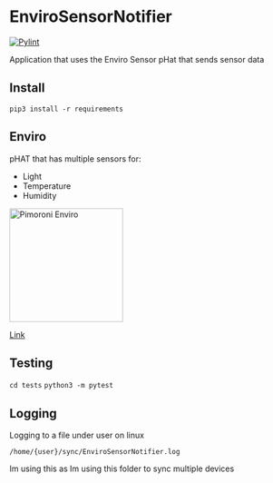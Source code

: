 # EnviroSensorNotifier

[![Pylint](https://github.com/Rubber-Duck-999/EnviroSensorNotifier/actions/workflows/pylint.yaml/badge.svg?branch=main)](https://github.com/Rubber-Duck-999/EnviroSensorNotifier/actions/workflows/pylint.yaml)

Application that uses the Enviro Sensor pHat that sends sensor data

## Install

`pip3 install -r requirements`

## Enviro

pHAT that has multiple sensors for:
* Light
* Temperature
* Humidity

<img src="enviro.png" alt="Pimoroni Enviro" width="200"/>

[Link](https://shop.pimoroni.com/products/enviro?variant=31155658489939)


## Testing

`cd tests`
`python3 -m pytest`

## Logging

Logging to a file under user on linux

`/home/{user}/sync/EnviroSensorNotifier.log`

Im using this as Im using this folder to sync multiple devices
